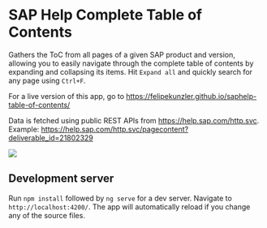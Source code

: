 # SAP Help Complete Table of Contents

Gathers the ToC from all pages of a given SAP product and version, allowing you to easily navigate through the complete table of contents by expanding and collapsing its items. Hit `Expand all` and quickly search for any page using `Ctrl+F`.

For a live version of this app, go to https://felipekunzler.github.io/saphelp-table-of-contents/

Data is fetched using public REST APIs from https://help.sap.com/http.svc. Example: https://help.sap.com/http.svc/pagecontent?deliverable_id=21802329

![](https://user-images.githubusercontent.com/9336586/69056343-86ffd100-09ee-11ea-9468-67799504bdb7.png)

## Development server
Run `npm install` followed by `ng serve` for a dev server. Navigate to `http://localhost:4200/`. The app will automatically reload if you change any of the source files.
